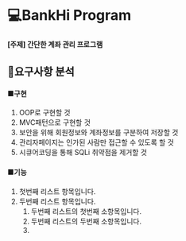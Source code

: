 # 💻BankHi Program
#### [주제] 간단한 계좌 관리 프로그램
## 📌요구사항 분석
#### ■구현
1. OOP로 구현할 것
2. MVC패턴으로 구현할 것
3. 보안을 위해 회원정보와 계좌정보를 구분하여 저장할 것
4. 관리자페이지는 인가된 사람만 접근할 수 있도록 할 것
5. 시큐어코딩을 통해 SQLi 취약점을 제거할 것
#### ■기능
1. 첫번째 리스트 항목입니다.
2. 두번째 리스트 항목입니다.
   1) 두번째 리스트의 첫번째 소항목입니다.
   2) 두번째 리스트의 두번째 소항목입니다.
   3) 
